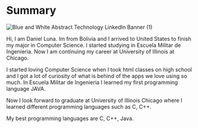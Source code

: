 # Summary
![Blue and White Abstract Technology LinkedIn Banner (1)](https://github.com/user-attachments/assets/a775596e-3ea4-414b-8cdd-58536ffdb7ed)

Hi, I am Daniel Luna.
Im from Bolivia and I arrived to United States to finish my major in Computer Science. I started studying in Escuela Militar de Ingenieria. Now I am continuing my career at University of Illinois at Chicago.

I started loving Computer Science when I took html classes on high school and I got a lot of curiosity of what is behind of the apps we love using so much. In Escuela Militar de Ingenieria I learned my first programming language JAVA.

Now I look forward to graduate at University of Illinois Chicago where I learned different programming languages such as C, C++.

My best programming languages are C, C++, Java.


